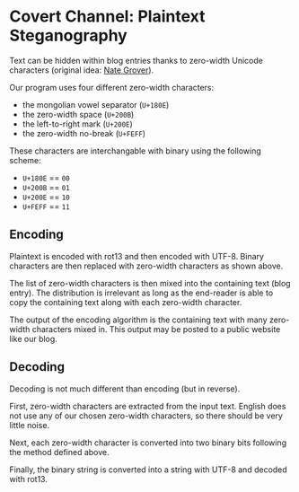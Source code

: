 
# Covert Channel: Plaintext Steganography
Text can be hidden within blog entries thanks to zero-width Unicode characters (original idea: [Nate Grover](https://medium.com/@SimpleDynamics/plaintext-steganography-on-the-web-c0af4ece9f58)).

Our program uses four different zero-width characters:

- the mongolian vowel separator (`U+180E`)
- the zero-width space (`U+200B`)
- the left-to-right mark (`U+200E`)
- the zero-width no-break (`U+FEFF`)

These characters are interchangable with binary using the following scheme:

- `U+180E` == `00`
- `U+200B` == `01`
- `U+200E` == `10`
- `U+FEFF` == `11`

## Encoding

Plaintext is encoded with rot13 and then encoded with UTF-8. Binary characters are then replaced with zero-width characters as shown above.

The list of zero-width characters is then mixed into the containing text (blog entry).
The distribution is irrelevant as long as the end-reader is able to copy the containing text along with each zero-width character.

The output of the encoding algorithm is the containing text with many zero-width characters mixed in.
This output may be posted to a public website like our blog.

## Decoding

Decoding is not much different than encoding (but in reverse).

First, zero-width characters are extracted from the input text.
English does not use any of our chosen zero-width characters, so there should be very little noise.

Next, each zero-width character is converted into two binary bits following the method defined above.

Finally, the binary string is converted into a string with UTF-8 and decoded with rot13.
